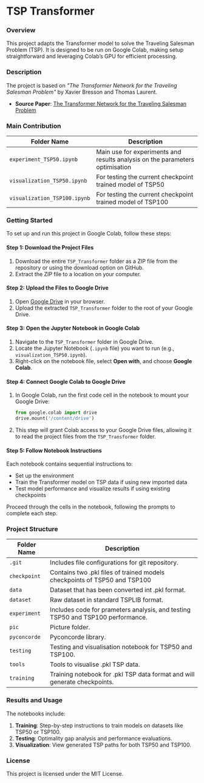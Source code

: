 
# TSP Transformer

### Overview
This project adapts the Transformer model to solve the Traveling Salesman Problem (TSP). It is designed to be run on Google Colab, making setup straightforward and leveraging Colab’s GPU for efficient processing.

### Description
The project is based on *"The Transformer Network for the Traveling Salesman Problem"* by Xavier Bresson and Thomas Laurent.

- **Source Paper**: [The Transformer Network for the Traveling Salesman Problem](https://arxiv.org/pdf/2103.03012.pdf)

### Main Contribution

| Folder Name                      | Description                                                                                       |
|----------------------------------|---------------------------------------------------------------------------------------------------|
| `experiment_TSP50.ipynb`         | Main use for experiments and results analysis on the parameters optimisation |
| `visualization_TSP50.ipynb`      | For testing the current checkpoint trained model of TSP50 
| `visualization_TSP100.ipynb`     | For testing the current checkpoint trained model of TSP100 

### Getting Started

To set up and run this project in Google Colab, follow these steps:

#### Step 1: Download the Project Files
1. Download the entire `TSP_Transformer` folder as a ZIP file from the repository or using the download option on GitHub.
2. Extract the ZIP file to a location on your computer.

#### Step 2: Upload the Files to Google Drive
1. Open [Google Drive](https://drive.google.com/) in your browser.
2. Upload the extracted `TSP_Transformer` folder to the root of your Google Drive.

#### Step 3: Open the Jupyter Notebook in Google Colab
1. Navigate to the `TSP_Transformer` folder in Google Drive.
2. Locate the Jupyter Notebook (`.ipynb` file) you want to run (e.g., `visualization_TSP50.ipynb`).
3. Right-click on the notebook file, select **Open with**, and choose **Google Colab**.

#### Step 4: Connect Google Colab to Google Drive
1. In Google Colab, run the first code cell in the notebook to mount your Google Drive:
   ```python
   from google.colab import drive
   drive.mount('/content/drive')
   ```
2. This step will grant Colab access to your Google Drive files, allowing it to read the project files from the `TSP_Transformer` folder.

#### Step 5: Follow Notebook Instructions
Each notebook contains sequential instructions to:
- Set up the environment
- Train the Transformer model on TSP data if using new imported data
- Test model performance and visualize results if using existing checkpoints

Proceed through the cells in the notebook, following the prompts to complete each step.

### Project Structure

| Folder Name                      | Description                                                                                       |
|----------------------------------|---------------------------------------------------------------------------------------------------|
| `.git`                           | Includes file configurations for git repository. |
| `checkpoint`                     | Contains two .pkl files of trained models checkpoints of TSP50 and TSP100                                         |
| `data`                           | Dataset that has been converted int .pkl format.                                                          |
| `dataset`                        | Raw dataset in standard TSPLIB format.                                    |
| `experiment`                     | Includes code for prameters analysis, and testing TSP50 and TSP100 performance. |
| `pic`                            | Picture folder. |
| `pyconcorde`                     | Pyconcorde library. |
| `testing`                        | Testing and visualisation notebook for TSP50 and TSP100. |
| `tools`                          | Tools to visualise .pkl TSP data. |
| `training`                       | Training notebook for .pkl TSP data format and will generate checkpoints. |


### Results and Usage

The notebooks include:
1. **Training**: Step-by-step instructions to train models on datasets like TSP50 or TSP100.
2. **Testing**: Optimality gap analysis and performance evaluations.
3. **Visualization**: View generated TSP paths for both TSP50 and TSP100.

### License
This project is licensed under the MIT License.
